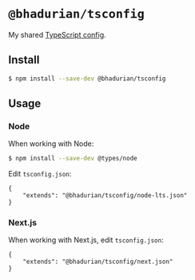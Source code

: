 # `@bhadurian/tsconfig`

My shared [TypeScript config](https://www.typescriptlang.org/docs/handbook/tsconfig-json.html).

## Install

```bash
$ npm install --save-dev @bhadurian/tsconfig
```

## Usage

### Node

When working with Node:

```bash
$ npm install --save-dev @types/node
```

Edit `tsconfig.json`:

```jsonc
{
    "extends": "@bhadurian/tsconfig/node-lts.json"
}
```

### Next.js

When working with Next.js, edit `tsconfig.json`:

```jsonc
{
    "extends": "@bhadurian/tsconfig/next.json"
}
```
